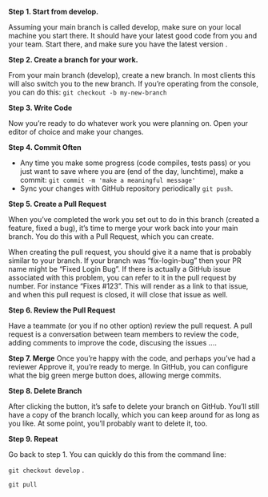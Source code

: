 

**Step 1. Start from develop.**

   Assuming your main branch is called develop, make sure on your local machine you start there. It should have 
   your latest good code from you and your team. Start 
   there, and make sure you have the latest version .

**Step 2. Create a branch for your work.**

From your main branch (develop), create a new branch. In most clients this will also switch you to the new branch. If you’re operating from the console, you can do this:
`git checkout -b my-new-branch`

**Step 3. Write Code**

Now you’re ready to do whatever work you were planning on. Open  your editor of choice and make your changes.

**Step 4. Commit Often**

   * Any time you make some progress (code compiles, tests pass) or you just want to save where you are (end of the day, lunchtime), make a commit: `git commit -m 'make a meaningful message' `
   * Sync your changes with GitHub repository periodically `git push`.

**Step 5. Create a Pull Request**

When you’ve completed the work you set out to do in this branch (created a feature, fixed a bug), it’s time to merge your work back into your main branch. You do this with a Pull Request, which you can create.

When creating the pull request, you should give it a name that is probably similar to your branch. If your branch was “fix-login-bug” then your PR name might be “Fixed Login Bug”. If there is actually a GitHub issue associated with this problem, you can refer to it in the pull request by number. For instance “Fixes #123”. This will render as a link to that issue, and when this pull request is closed, it will close that issue as well.

**Step 6. Review the Pull Request**

Have a teammate (or you if no other option) review the pull request. A pull request is a conversation between team members to review the code, adding comments to improve the code, discusing the issues .... 

**Step 7. Merge**
Once you’re happy with the code, and perhaps you’ve had a reviewer Approve it, you’re ready to merge. In GitHub, you can configure what the big green merge button does, allowing merge commits.

**Step 8. Delete Branch**

After clicking the button, it’s safe to delete your branch on GitHub. You’ll still have a copy of the branch locally, which you can keep around for as long as you like. At some point, you’ll probably want to delete it, too.

**Step 9. Repeat**

Go back to step 1. You can quickly do this from the command line:

`git checkout develop` .

`git pull `
